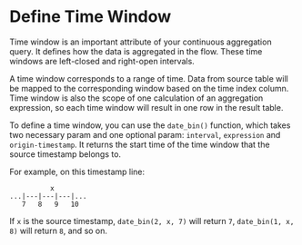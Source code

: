 # Define Time Window

Time window is an important attribute of your continuous aggregation query. It defines how the data is aggregated in the flow.
These time windows are left-closed and right-open intervals.

A time window corresponds to a range of time. Data from source table will be mapped to the corresponding window based on the time index column. Time window is also the scope of one calculation of an aggregation expression, so each time window will result in one row in the result table.

To define a time window, you can use the `date_bin()` function, which takes two necessary param and one optional param: `interval`, `expression` and `origin-timestamp`. It returns the start time of the time window that the source timestamp belongs to.

For example, on this timestamp line:
```
          x
...|---|---|---|...
   7   8   9   10
```

If `x` is the source timestamp, `date_bin(2, x, 7)` will return `7`, `date_bin(1, x, 8)` will return `8`, and so on.
